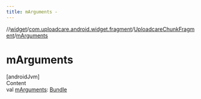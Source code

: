 ```yaml
---
title: mArguments -
---
```

//[widget](../../index.md)/[com.uploadcare.android.widget.fragment](../index.md)/[UploadcareChunkFragment](index.md)/[mArguments](m-arguments.md)



# mArguments  
[androidJvm]  
Content  
val [mArguments](m-arguments.md): [Bundle](https://developer.android.com/reference/kotlin/android/os/Bundle.html)  



